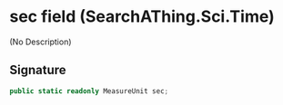 # sec field (SearchAThing.Sci.Time)
(No Description)

## Signature
```csharp
public static readonly MeasureUnit sec;
```
